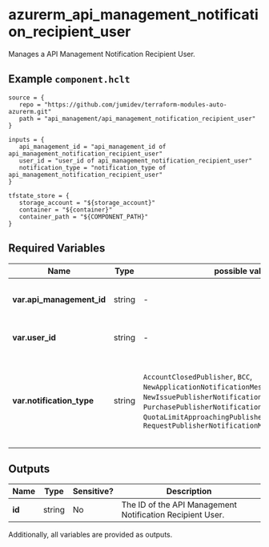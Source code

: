 # azurerm_api_management_notification_recipient_user

Manages a API Management Notification Recipient User.

## Example `component.hclt`

```hcl
source = {
   repo = "https://github.com/jumidev/terraform-modules-auto-azurerm.git" 
   path = "api_management/api_management_notification_recipient_user" 
}

inputs = {
   api_management_id = "api_management_id of api_management_notification_recipient_user" 
   user_id = "user_id of api_management_notification_recipient_user" 
   notification_type = "notification_type of api_management_notification_recipient_user" 
}

tfstate_store = {
   storage_account = "${storage_account}" 
   container = "${container}" 
   container_path = "${COMPONENT_PATH}" 
}

```

## Required Variables

| Name | Type |  possible values |  Description |
| ---- | --------- |  ----------- | ----------- |
| **var.api_management_id** | string |  -  |  The ID of the API Management Service from which to create this Notification Recipient User. Changing this forces a new API Management Notification Recipient User to be created. | 
| **var.user_id** | string |  -  |  The recipient user ID. Changing this forces a new API Management Notification Recipient User to be created. | 
| **var.notification_type** | string |  `AccountClosedPublisher`, `BCC`, `NewApplicationNotificationMessage`, `NewIssuePublisherNotificationMessage`, `PurchasePublisherNotificationMessage`, `QuotaLimitApproachingPublisherNotificationMessage`, `RequestPublisherNotificationMessage`  |  The Notification Name to be received. Changing this forces a new API Management Notification Recipient User to be created. Possible values are `AccountClosedPublisher`, `BCC`, `NewApplicationNotificationMessage`, `NewIssuePublisherNotificationMessage`, `PurchasePublisherNotificationMessage`, `QuotaLimitApproachingPublisherNotificationMessage`, and `RequestPublisherNotificationMessage`. | 



## Outputs

| Name | Type | Sensitive? | Description |
| ---- | ---- | --------- | --------- |
| **id** | string | No  | The ID of the API Management Notification Recipient User. | 

Additionally, all variables are provided as outputs.
